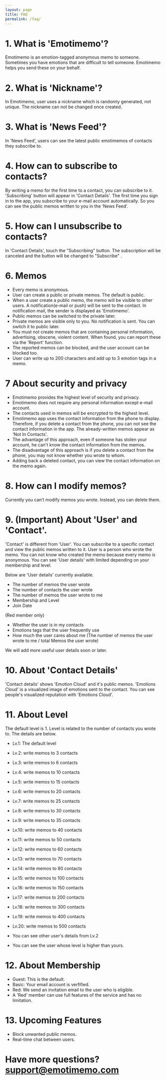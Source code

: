 ```yaml
---
layout: page
title: FAQ
permalink: /faq/
---
```


# 1. What is 'Emotimemo'?
Emotimemo is an emotion-tagged anonymous memo to someone. Sometimes you have emotions that are difficult to tell someone. Emotimemo helps you send these on your behalf.

# 2. What is 'Nickname'?
In Emotimemo, user uses a nickname which is randomly generated, not unique. The nickname can not be changed once created.

# 3. What is 'News Feed'?
In 'News Feed', users can see the latest public emotimemos of contacts they subscribe to.

# 4. How can to subscribe to contacts?
By writing a memo for the first time to a contact, you can subscribe to it.
'Subscribing' button will appear in 'Contact Details'.
The first time you sign in to the app, you subscribe to your e-mail account automatically. So you can see the public memos written to you in the ‘News Feed’. 

# 5. How can I unsubscribe to contacts?
 In 'Contact Details', touch the "Subscribing" button. The subscription will be canceled and the button will be changed to "Subscribe" .

# 6. Memos
- Every memo is anonymous.
- User can create a public or private memos. The default is public.
- When a user create a public memo, the memo will be visible to other users. A notification(e-mail or push) will be sent to the contact. In notification mail, the sender is displayed as 'Emotimemo'.
- Public memos can be switched to the private later.
- Private memos are visible only to you. No notification is sent. You can switch it to public later.
- You must not create memos that are containing personal information, advertising, obscene, violent content. When found, you can report these via the 'Report' function.
- The reported memos can be blocked, and the user account can be blocked too.
- User can write up to 200 characters and add up to 3 emotion tags in a memo.

# 7 About security and privacy
- Emotimemo provides the highest level of security and privacy.
- Emotimemo does not require any personal information except e-mail account.
- The contacts used in memos will be encrypted to the highest level.
- Emotimemo app uses the contact information from the phone to display.
Therefore, if you delete a contact from the phone, you can not see the contact information in the app. The already-written memos appear as ‘Not In Contacts'.
- The advantage of this approach, even if someone has stolen your account, he can't know the contact information from the memos.
- The disadvantage of this approach is if you delete a contact from the phone, you may not know whether you wrote to whom.
- Adding back a deleted contact, you can view the contact information on the memo again.

# 8. How can I modify memos?
Currently you can’t  modify memos you wrote. Instead, you can delete them.

# 9. (Important) About 'User' and 'Contact'.
'Contact' is different from 'User'.
You can subscribe to a specific contact and view the public memos written to it.
User is a person who wrote the memo. You can not know who created the memo because every memo is anonymous.
You can see 'User details' with limited depending on your membership and level.

Below are 'User details' currently available.

- The number of memos the user wrote
- The number of contacts the user wrote
- The number of memos the user wrote to me
- Membership and Level
- Join Date

(Red member only)
- Whether the user is in my contacts 
- Emotions tags that the user frequently use
- How much the user cares about me (The number of memos the user wrote to me / total Memos the user wrote)


We will add more useful user details soon or later.

# 10. About 'Contact Details'
'Contact details' shows 'Emotion Cloud' and it's public memos.
'Emotions Cloud' is a visualized image of emotions sent to the contact.
You can see people's visualized reputation with 'Emotions Cloud'.

# 11. About Level
The default level is 1. Level is related to the number of contacts you wrote to. The details are below.

- Lv.1: The default level
- Lv.2: write memos to 3 contacts
- Lv.3: write memos to  6 contacts
- Lv.4: write memos to 10 contacts
- Lv.5: write memos to 15 contacts
- Lv.6: write memos to 20 contacts
- Lv.7: write memos to 25 contacts
- Lv.8: write memos to 30 contacts
- Lv.9: write memos to 35 contacts
- Lv.10: write memos to 40 contacts
- Lv.11: write memos to 50 contacts
- Lv.12: write memos to 60 contacts
- Lv.13: write memos to 70 contacts
- Lv.14: write memos to 80 contacts
- Lv.15: write memos to 100 contacts
- Lv.16: write memos to 150 contacts
- Lv.17: write memos to 200 contacts
- Lv.18: write memos to 300 contacts
- Lv.19: write memos to 400 contacts
- Lv.20: write memos to 500 contacts

- You can see other user's details from Lv.2
- You can see the user whose level is higher than yours.

# 12. About Membership
- Guest: This is the default.
- Basic: Your email account is verfified.
- Red: We send an invitation email to the user who is eligible.
- A 'Red' member can use full features of the service and has no limitation. 

# 13. Upcoming Features
- Block unwanted public memos.
- Real-time chat between users.



# Have more questions? [support@emotimemo.com](mailto:support@emotimemo.com)